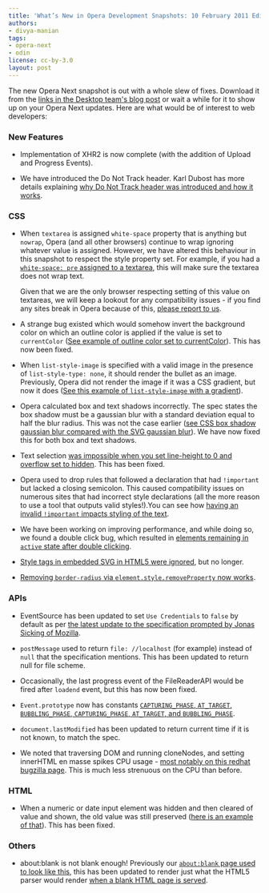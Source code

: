```yaml
---
title: 'What’s New in Opera Development Snapshots: 10 February 2011 Edition'
authors:
- divya-manian
tags:
- opera-next
- odin
license: cc-by-3.0
layout: post
---
```


<p>The new Opera Next snapshot is out with a whole slew of fixes. Download it from the <a href="http://my.opera.com/desktopteam/blog/2012/02/10/core-dnt-mail-themes">links in the Desktop team&#39;s blog post</a> or wait a while for it to show up on your Opera Next updates. Here are what would be of interest to web developers:</p>

<h3>New Features</h3>

<ul>
<li><p>Implementation of XHR2 is now complete (with the addition of Upload and Progress Events). </p></li>
<li><p>We have introduced the Do Not Track header. Karl Dubost has more details explaining <a href="http://my.opera.com/ODIN/blog/2012/02/10/implementing-do-not-track-opera">why Do Not Track header was introduced and how it works</a>.</p></li>
</ul><h3>CSS</h3>

<ul>
<li><p>When <code>textarea</code> is assigned <code>white-space</code> property that is anything but <code>nowrap</code>, Opera (and all other browsers) continue to wrap ignoring whatever value is assigned. However, we have altered this behaviour in this snapshot to respect the style property set. For example, if you had a <a href="http://jsfiddle.net/nimbu/MuCL2/"><code>white-space: pre</code> assigned to a textarea</a>, this will make sure the textarea does not wrap text.</p><p>Given that we are the only browser respecting setting of this value on textareas, we will keep a lookout for any compatibility issues - if you find any sites break in Opera because of this, <a href="http://twitter.com/odevrel">please report to us</a>.</p></li>
<li><p>A strange bug existed which would somehow invert the background color on which an outline color is applied if the value is set to <code>currentColor</code> (<a href="http://jsfiddle.net/nimbu/J3FPV/">See example of outline color set to currentColor</a>). This has now been fixed.</p></li>
<li><p>When <code>list-style-image</code> is specified with a valid image in the presence of <code>list-style-type: none</code>, it should render the bullet as an image. Previously, Opera did not render the image if it was a CSS gradient, but now it does (<a href="http://jsfiddle.net/nimbu/7FRqp/">See this example of <code>list-style-image</code> with a gradient</a>). </p></li>
<li><p>Opera calculated box and text shadows incorrectly. The spec states the box shadow must be a gaussian blur with a standard deviation equal to half the blur radius. This was not the case earlier (<a href="http://jsfiddle.net/nimbu/2szQ3/">see CSS box shadow gaussian blur compared with the SVG gaussian blur</a>). We have now fixed this for both box and text shadows. </p></li>
<li><p>Text selection <a href="http://jsfiddle.net/nimbu/AaHmq/">was impossible when you set line-height to 0 and overflow set to hidden</a>. This has been fixed. </p></li>
<li><p>Opera used to drop rules that followed a declaration that had <code>!important</code> but lacked a closing semicolon. This caused compatibility issues on numerous sites that had incorrect style declarations (all the more reason to use a tool that outputs valid styles!).You can see how <a href="http://jsfiddle.net/nimbu/7x35X/">having an invalid <code>!important</code> impacts styling of the text</a>. </p></li>
<li><p>We have been working on improving performance, and while doing so, we found a double click bug, which resulted in <a href="http://jsfiddle.net/nimbu/NRFLv/">elements remaining in <code>active</code> state after double clicking</a>. </p></li>
<li><p><a href="http://jsfiddle.net/nimbu/Hw22e/">Style tags in embedded SVG in HTML5 were ignored</a>, but no longer.  </p></li>
<li><p><a href="http://jsfiddle.net/nimbu/spsam/">Removing <code>border-radius</code> via <code>element.style.removeProperty</code> now works</a>.</p></li>
</ul><h3>APIs</h3>

<ul>
<li><p>EventSource has been updated to set <code>Use Credentials</code> to <code>false</code> by default as per <a href="https://www.w3.org/Bugs/Public/show_bug.cgi?id=14592">the latest update to the specification prompted by Jonas Sicking of Mozilla</a>. </p></li>
<li><p><code>postMessage</code> used to return <code>file: //localhost</code> (for example) instead of <code>null</code> that the specification mentions. This has been updated to return null for file scheme.</p></li>
<li><p>Occasionally, the last progress event of the FileReaderAPI would be fired after <code>loadend</code> event, but this has now been fixed. </p></li>
<li><p><code>Event.prototype</code> now has constants <a href="http://jsfiddle.net/nimbu/7Yspf/"><code>CAPTURING_PHASE</code>, <code>AT_TARGET</code>, <code>BUBBLING_PHASE</code>, <code>CAPTURING_PHASE</code>, <code>AT_TARGET</code>, and <code>BUBBLING_PHASE</code></a>.</p></li>
<li><p><code>document.lastModified</code> has been updated to return current time if it is not known, to match the spec.</p></li>
<li><p>We noted that traversing DOM and running cloneNodes,  and setting innerHTML en masse spikes CPU usage - <a href="https://bugzilla.redhat.com/page.cgi?id=browse.html&amp;amp;product=Fedora&amp;amp;bug_status=open&amp;amp;tab=components">most notably on this redhat bugzilla page</a>. This is much less strenuous on the CPU than before. </p></li>
</ul><h3>HTML</h3>

<ul>
<li>When a numeric or date input element was hidden and then cleared of value and shown, the old value was still preserved (<a href="http://jsfiddle.net/nimbu/wBEY3/">here is an example of that</a>). This has been fixed. </li>
</ul><h3>Others</h3>

<ul>
<li>about:blank is not blank enough! Previously our <a href="http://pastie.org/3356900"><code>about:blank</code> page used to look like this</a>, this has been updated to render just what the HTML5 parser would render <a href="http://pastie.org/3356911">when a blank HTML page is served</a>.</li>
</ul>

